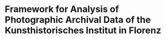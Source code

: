 # Framework for Analysis of Photographic Archival Data of the Kunsthistorisches Institut in Florenz
